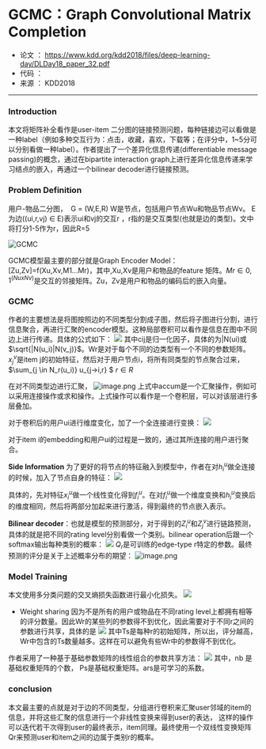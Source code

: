 # GCMC：Graph Convolutional Matrix Completion
- 论文 ：  https://www.kdd.org/kdd2018/files/deep-learning-day/DLDay18_paper_32.pdf
- 代码 ：  
- 来源 ： KDD2018

------
### Introduction
本文将矩阵补全看作是user-item 二分图的链接预测问题，每种链接边可以看做是一种label（例如多种交互行为：点击，收藏，喜欢，下载等；在评分中，1~5分可以分别看做一种label）。作者提出了一个差异化信息传递(differentiable message passing)的概念，通过在bipartite interaction graph上进行差异化信息传递来学习结点的嵌入，再通过一个bilinear decoder进行链接预测。

### Problem Definition
用户-物品二分图，  G = (W,E,R) W是节点，包括用户节点Wu和物品节点Wv。
E为边((ui,r,vj) ∈ E)表示ui和vj的交互r ，r指的是交互类型(也就是边的类型)。文中将打分1-5作为r，因此R=5

![GCMC](https://upload-images.jianshu.io/upload_images/3426235-0b65de0e8446e650.png?imageMogr2/auto-orient/strip%7CimageView2/2/w/1240)

GCMC模型最主要的部分就是Graph Encoder Model：[Zu,Zv]=f(Xu,Xv,M1...Mr)，其中,Xu,Xv是用户和物品的feature 矩阵。$Mr ∈ {0,1}^(Nu x Nv)$是交互的邻接矩阵。Zu，Zv是用户和物品的编码后的嵌入向量。

### GCMC
作者的主要想法是将图按照边的不同类型分割成子图，然后将子图进行分割，进行信息聚合，再进行汇聚的encoder模型。这种局部卷积可以看作是信息在图中不同边上进行传递。具体的公式如下：
![](https://upload-images.jianshu.io/upload_images/3426235-dd3276150b4dec90.png?imageMogr2/auto-orient/strip%7CimageView2/2/w/1240)
其中cij是归一化因子，具体的为|N(ui)或 $\sqrt{|N(u_i)|N(v_j)}$。Wr是对于每个不同的边类型有一个不同的参数矩阵。$x^v_j$是item j的初始特征，然后对于用户节点i，将所有同类型的节点聚合过来，$\sum_{j \in N_r(u_i)} u_{j->i,r} $  $r \in R$

在对不同类型边进行汇聚，
![image.png](https://upload-images.jianshu.io/upload_images/3426235-f7b269d9f942a1a2.png?imageMogr2/auto-orient/strip%7CimageView2/2/w/1240)
上式中accum是一个汇聚操作，例如可以采用连接操作或求和操作。上式操作可以看作是一个卷积层，可以对该层进行多层叠加。

对于卷积后的用户ui进行维度变化，加了一个全连接进行变换：
![](https://upload-images.jianshu.io/upload_images/3426235-3ec4d5ae79923de4.png?imageMogr2/auto-orient/strip%7CimageView2/2/w/1240)

对于item i的embedding和用户ui的过程是一致的，通过其所连接的用户进行聚合。
 
**Side Information**
为了更好的将节点的特征融入到模型中，作者在对$h^u_i$做全连接的时候，加入了节点自身的特征：
![](https://upload-images.jianshu.io/upload_images/3426235-03b41c0ac8fb1ee7.png?imageMogr2/auto-orient/strip%7CimageView2/2/w/1240)

具体的，先对特征$x_i^u$做一个线性变化得到$f_i^u$。在对$f_i^u$做一个维度变换和$h^u_i$变换后的维度相同，然后将两部分加起来进行激活，得到最终的节点嵌入表示。


**Bilinear decoder**：也就是模型的预测部分，对于得到的$Z^u_i$和$Z^v_j$进行链路预测，具体的就是把不同的rating level分别看做一个类别。bilinear operation后跟一个softmax输出每种类别的概率：
![](https://upload-images.jianshu.io/upload_images/3426235-5e761d2ad3eebb8f.png?imageMogr2/auto-orient/strip%7CimageView2/2/w/1240)
$Q_r$是可训练的edge-type r特定的参数。最终预测的评分是关于上述概率分布的期望：
![image.png](https://upload-images.jianshu.io/upload_images/3426235-d8060bc5c4c3ce2d.png?imageMogr2/auto-orient/strip%7CimageView2/2/w/1240)
### Model Training
本文使用多分类问题的交叉熵损失函数进行最小化损失。
![](https://upload-images.jianshu.io/upload_images/3426235-fb3399108c64cc16.png?imageMogr2/auto-orient/strip%7CimageView2/2/w/1240)


- Weight sharing
因为不是所有的用户或物品在不同rating level上都拥有相等的评分数量。因此Wr的某些列的参数得不到优化，因此需要对于不同r之间的参数进行共享，具体的是
![](https://upload-images.jianshu.io/upload_images/3426235-5924e142b22f05ed.png?imageMogr2/auto-orient/strip%7CimageView2/2/w/1240)
其中Ts是每种r的初始矩阵，所以出，评分越高，Wr中包含的Ts数量越多。这样在可以避免有些Wr中的参数得不到优化。

作者采用了一种基于基础参数矩阵的线性组合的参数共享方法：
![](https://upload-images.jianshu.io/upload_images/3426235-6d141c158f22d6e6.png?imageMogr2/auto-orient/strip%7CimageView2/2/w/1240)
其中，nb 是基础权重矩阵的个数， Ps是基础权重矩阵。ars是可学习的系数。


### conclusion

本文最主要的点就是对于边的不同类型，分组进行卷积来汇聚user邻域的item的信息，并将这些汇聚的信息进行一个非线性变换来得到user的表达，
这样的操作可以迭代若干次得到user的最终表示，item同理。最终使用一个双线性变换矩阵Qr来预测user和item之间的边属于类别r的概率。












